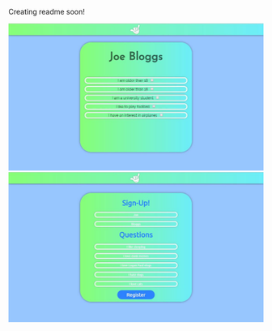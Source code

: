 Creating readme soon!

<p align="center">
<img src="public/img/spoofer.jpg">
<br>
<img src="public/img/spoofer-reg.jpg">
</p>
